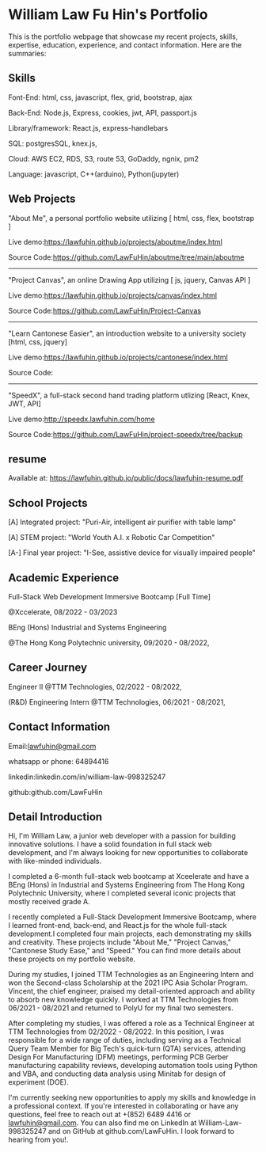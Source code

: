 
# William Law Fu Hin's Portfolio

This is the portfolio webpage that showcase my recent projects, skills, expertise, education, experience, and contact information. Here are the summaries:




## Skills

Font-End: html, css, javascript, flex, grid, bootstrap, ajax

Back-End: Node.js, Express, cookies, jwt, API, passport.js

Library/framework: React.js, express-handlebars

SQL: postgresSQL, knex.js, 

Cloud: AWS EC2, RDS, S3, route 53, GoDaddy, ngnix, pm2

Language: javascript, C++(arduino), Python(jupyter)



## Web Projects

"About Me", a personal portfolio website utilizing [ html, css, flex, bootstrap ]

Live demo:https://lawfuhin.github.io/projects/aboutme/index.html

Source Code:https://github.com/LawFuHin/aboutme/tree/main/aboutme

--------------------------------------------------------------------------------

"Project Canvas", an online Drawing App utilizing [ js, jquery, Canvas API ]

Live demo:https://lawfuhin.github.io/projects/canvas/index.html

Source Code:https://github.com/LawFuHin/Project-Canvas

--------------------------------------------------------------------------------

"Learn Cantonese Easier", an introduction website to a university society [html, css, jquery]

Live demo:https://lawfuhin.github.io/projects/cantonese/index.html

Source Code:

--------------------------------------------------------------------------------

"SpeedX", a full-stack second hand trading platform utlizing [React, Knex, JWT, API]

Live demo:http://speedx.lawfuhin.com/home

Source Code:https://github.com/LawFuHin/project-speedx/tree/backup


## resume

Available at: https://lawfuhin.github.io/public/docs/lawfuhin-resume.pdf
## School Projects

[A] Integrated project: "Puri-Air, intelligent air purifier with table lamp" 

[A] STEM project: "World Youth A.I. x Robotic Car Competition"

[A-] Final year project: "I-See, assistive device for visually impaired people"
## Academic Experience

Full-Stack Web Development Immersive Bootcamp [Full Time]

@Xccelerate, 08/2022 - 03/2023

BEng (Hons) Industrial and Systems Engineering

@The Hong Kong Polytechnic university, 09/2020 - 08/2022,

## Career Journey

Engineer II
@TTM Technologies, 02/2022 - 08/2022,

(R&D) Engineering Intern
@TTM Technologies, 06/2021 - 08/2021,
## Contact Information
Email:lawfuhin@gmail.com 

whatsapp or phone: 64894416

linkedin:linkedin.com/in/william-law-998325247

github:github.com/LawFuHin
## Detail Introduction

Hi, I'm William Law, a junior web developer with a passion for building innovative solutions. I have a solid foundation in full stack web development, and I'm always looking for new opportunities to collaborate with like-minded individuals.

I completed a 6-month full-stack web bootcamp at Xceelerate and have a BEng (Hons) in Industrial and Systems Engineering from The Hong Kong Polytechnic University, where I completed several iconic projects that mostly received grade A.

I recently completed a Full-Stack Development Immersive Bootcamp, where I learned front-end, back-end, and React.js for the whole full-stack development.I completed four main projects, each demonstrating my skills and creativity. These projects include "About Me," "Project Canvas," "Cantonese Study Ease," and "Speed." You can find more details about these projects on my portfolio website.

During my studies, I joined TTM Technologies as an Engineering Intern and won the Second-class Scholarship at the 2021 IPC Asia Scholar Program. Vincent, the chief engineer, praised my detail-oriented approach and ability to absorb new knowledge quickly. I worked at TTM Technologies from 06/2021 - 08/2021 and returned to PolyU for my final two semesters.

After completing my studies, I was offered a role as a Technical Engineer at TTM Technologies from 02/2022 - 08/2022. In this position, I was responsible for a wide range of duties, including serving as a Technical Query Team Member for Big Tech's quick-turn (QTA) services, attending Design For Manufacturing (DFM) meetings, performing PCB Gerber manufacturing capability reviews, developing automation tools using Python and VBA, and conducting data analysis using Minitab for design of experiment (DOE).

I'm currently seeking new opportunities to apply my skills and knowledge in a professional context. If you're interested in collaborating or have any questions, feel free to reach out at +(852) 6489 4416 or lawfuhin@gmail.com. You can also find me on LinkedIn at William-Law-998325247 and on GitHub at github.com/LawFuHin. I look forward to hearing from you!.
